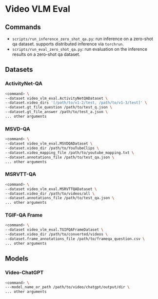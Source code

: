 # Video VLM Eval

## Commands

- `scripts/run_inference_zero_shot_qa.py`: run inference on a zero-shot qa dataset. supports distributed inference via `torchrun`.
- `scripts/run_eval_zero_shot_qa.py`: run evaluation on the inference results on a zero-shot qa dataset.

## Datasets

### ActivityNet-QA

```bash
<command> \
--dataset video_vlm_eval.ActivityNetQADataset \
--dataset.video_dirs '[/path/to/v1-2/test, /path/to/v1-3/test]' \
--dataset.gt_file_question /path/to/test_q.json \
--dataset.gt_file_answer /path/to/test_a.json \
... other arguments
```

### MSVD-QA

```bash
<command> \
--dataset video_vlm_eval.MSVDQADataset \
--dataset.video_dir /path/to/YouTubeClips \
--dataset.video_mapping_file /path/to/youtube_mapping.txt \
--dataset.annotations_file /path/to/test_qa.json \
... other arguments
```

### MSRVTT-QA

```bash
<command> \
--dataset video_vlm_eval.MSRVTTQADataset \
--dataset.video_dir /path/to/videos/all \
--dataset.annotations_file /path/to/test_qa.json \
... other arguments
```

### TGIF-QA Frame

```bash
<command> \
--dataset video_vlm_eval.TGIFQAFrameDataset \
--dataset.video_dir /path/to/converted/videos \
--dataset.frame_annotations_file /path/to/frameqa_question.csv \
... other arguments
```

## Models

### Video-ChatGPT

```bash
<command> \
---model_name_or_path /path/to/video/chatgpt/output/dir \
... other arguments
```
